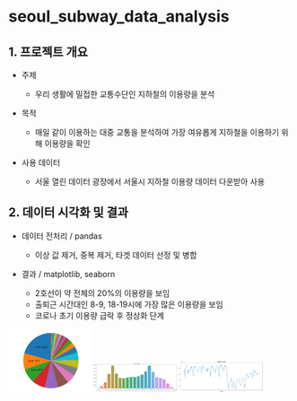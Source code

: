 # seoul_subway_data_analysis

## 1. 프로젝트 개요
- 주제
  - 우리 생활에 밀접한 교통수단인 지하철의 이용량을 분석
 
- 목적
  - 매일 같이 이용하는 대중 교통을 분석하여 가장 여유롭게 지하철을 이용하기 위해 이용량을 확인

- 사용 데이터
  - 서울 열린 데이터 광장에서 서울시 지하철 이용량 데이터 다운받아 사용

## 2. 데이터 시각화 및 결과
- 데이터 전처리 / pandas
  - 이상 값 제거, 중복 제거, 타겟 데이터 선정 및 병합
 
- 결과 / matplotlib, seaborn
  - 2호선이 약 전체의 20%의 이용량을 보임
  - 출퇴근 시간대인 8-9, 18-19시에 가장 많은 이용량을 보임
  - 코로나 초기 이용량 급락 후 정상화 단계

<img src="https://github.com/kimdhair/seoul_subway_data_analysis/blob/main/img/%EB%85%B8%EC%84%A0%EB%B3%84%20%EC%9D%B4%EC%9A%A9%EB%9F%89.png?raw=true" width="30%"><img src="https://github.com/kimdhair/seoul_subway_data_analysis/blob/main/img/%EC%8B%9C%EA%B0%84%EB%8C%80%EB%B3%84%20%EC%9D%B4%EC%9A%A9%EB%9F%89.png?raw=true" width="30%"><img src="https://github.com/kimdhair/seoul_subway_data_analysis/blob/main/img/%EC%9B%94%EB%B3%84%20%EC%B4%9D%20%EC%9D%B4%EC%9A%A9%EB%9F%89.png?raw=true" width="30%"></img>
